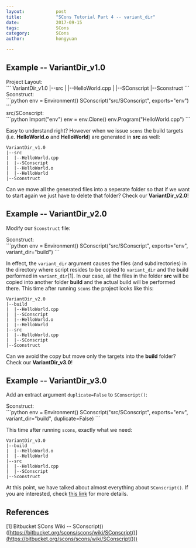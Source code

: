 ```yaml
---
layout:            post
title:             "SCons Tutorial Part 4 -- variant_dir"
date:              2017-09-15
tags:              SCons
category:          SCons
author:            hongyuan

---
```


## Example -- VariantDir\_v1.0

<div class="div-nm">Project Layout:</div>
```
VariantDir_v1.0
|--src
|  |--HelloWorld.cpp
|  |--SConscript
|--Sconstruct
```

<div class="div-nm">Sconstruct:</div>
```python
env = Environment()
SConscript("src/SConscript", exports="env")
```

<div class="div-nm">src/SConscript:</div>
```python
Import("env")
env = env.Clone()
env.Program("HelloWorld.cpp")
```

Easy to understand right? However when we issue `scons` the build targets (i.e. **HelloWorld.o** and **HelloWorld**) are generated in **src** as well:

```
VariantDir_v1.0
|--src
|  |--HelloWorld.cpp
|  |--SConscript
|  |--HelloWorld.o
|  |--HelloWorld
|--Sconstruct
```


Can we move all the generated files into a seperate folder so that if we want to start again we just have to delete that folder? Check our **VariantDir\_v2.0**!


## Example -- VariantDir\_v2.0

Modify our `Sconstruct` file:

<div class="div-nm">Sconstruct:</div>
```python
env = Environment()
SConscript("src/SConscript", exports="env", variant_dir="build")
```

In effect, the `variant_dir` argument causes the files (and subdirectories) in the directory where script resides to be copied to `variant_dir` and the build performed in `variant_dir`[1]. In our case, all the files in the folder **src** will be copied into another folder **build** and the actual build will be performed there. This time after running `scons` the project looks like this:

```
VariantDir_v2.0
|--build
|  |--HelloWorld.cpp
|  |--SConscript
|  |--HelloWorld.o
|  |--HelloWorld
|--src
|  |--HelloWorld.cpp
|  |--SConscript
|--Sconstruct
```

Can we avoid the copy but move only the targets into the **build** folder? Check our **VariantDir\_v3.0**!


## Example -- VariantDir\_v3.0

Add an extract argument `duplicate=False` to `SConscript()`:

<div class="div-nm">Sconstruct:</div>
```python
env = Environment()
SConscript("src/SConscript", exports="env", variant_dir="build", duplicate=False)
```

This time after running `scons`, exactly what we need:

```
VariantDir_v3.0
|--build
|  |--HelloWorld.o
|  |--HelloWorld
|--src
|  |--HelloWorld.cpp
|  |--SConscript
|--Sconstruct
```

At this point, we have talked about almost everything about `SConscript()`. If you are interested, check [this link](https://bitbucket.org/scons/scons/wiki/SConscript()) for more details.

## References
[1] Bitbucket SCons Wiki -- SConscript() ([https://bitbucket.org/scons/scons/wiki/SConscript()](https://bitbucket.org/scons/scons/wiki/SConscript()))